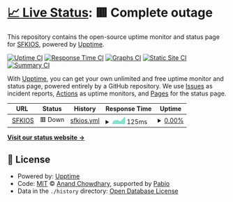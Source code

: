# [📈 Live Status](https://sfkios.github.io/sfkioscom-upptime): <!--live status--> **🟥 Complete outage**

This repository contains the open-source uptime monitor and status page for [SFKIOS](https://sfkios.com), powered by [Upptime](https://github.com/upptime/upptime).

[![Uptime CI](https://github.com/sfkios/sfkioscom-upptime/workflows/Uptime%20CI/badge.svg)](https://github.com/sfkios/sfkioscom-upptime/actions?query=workflow%3A%22Uptime+CI%22)
[![Response Time CI](https://github.com/sfkios/sfkioscom-upptime/workflows/Response%20Time%20CI/badge.svg)](https://github.com/sfkios/sfkioscom-upptime/actions?query=workflow%3A%22Response+Time+CI%22)
[![Graphs CI](https://github.com/sfkios/sfkioscom-upptime/workflows/Graphs%20CI/badge.svg)](https://github.com/sfkios/sfkioscom-upptime/actions?query=workflow%3A%22Graphs+CI%22)
[![Static Site CI](https://github.com/sfkios/sfkioscom-upptime/workflows/Static%20Site%20CI/badge.svg)](https://github.com/sfkios/sfkioscom-upptime/actions?query=workflow%3A%22Static+Site+CI%22)
[![Summary CI](https://github.com/sfkios/sfkioscom-upptime/workflows/Summary%20CI/badge.svg)](https://github.com/sfkios/sfkioscom-upptime/actions?query=workflow%3A%22Summary+CI%22)

With [Upptime](https://upptime.js.org), you can get your own unlimited and free uptime monitor and status page, powered entirely by a GitHub repository. We use [Issues](https://github.com/sfkios/sfkioscom-upptime/issues) as incident reports, [Actions](https://github.com/sfkios/sfkioscom-upptime/actions) as uptime monitors, and [Pages](https://sfkios.github.io/sfkioscom-upptime) for the status page.

<!--start: status pages-->
<!-- This summary is generated by Upptime (https://github.com/upptime/upptime) -->
<!-- Do not edit this manually, your changes will be overwritten -->
<!-- prettier-ignore -->
| URL | Status | History | Response Time | Uptime |
| --- | ------ | ------- | ------------- | ------ |
| <img alt="" src="https://icons.duckduckgo.com/ip3/sfkios.com.ico" height="13"> [SFKIOS](https://sfkios.com) | 🟥 Down | [sfkios.yml](https://github.com/sfkios/sfkioscom-upptime/commits/HEAD/history/sfkios.yml) | <details><summary><img alt="Response time graph" src="./graphs/sfkios/response-time-week.png" height="20"> 125ms</summary><br><a href="https://sfkios.github.io/sfkioscom-upptime/history/sfkios"><img alt="Response time 112" src="https://img.shields.io/endpoint?url=https%3A%2F%2Fraw.githubusercontent.com%2Fsfkios%2Fsfkioscom-upptime%2FHEAD%2Fapi%2Fsfkios%2Fresponse-time.json"></a><br><a href="https://sfkios.github.io/sfkioscom-upptime/history/sfkios"><img alt="24-hour response time 218" src="https://img.shields.io/endpoint?url=https%3A%2F%2Fraw.githubusercontent.com%2Fsfkios%2Fsfkioscom-upptime%2FHEAD%2Fapi%2Fsfkios%2Fresponse-time-day.json"></a><br><a href="https://sfkios.github.io/sfkioscom-upptime/history/sfkios"><img alt="7-day response time 125" src="https://img.shields.io/endpoint?url=https%3A%2F%2Fraw.githubusercontent.com%2Fsfkios%2Fsfkioscom-upptime%2FHEAD%2Fapi%2Fsfkios%2Fresponse-time-week.json"></a><br><a href="https://sfkios.github.io/sfkioscom-upptime/history/sfkios"><img alt="30-day response time 112" src="https://img.shields.io/endpoint?url=https%3A%2F%2Fraw.githubusercontent.com%2Fsfkios%2Fsfkioscom-upptime%2FHEAD%2Fapi%2Fsfkios%2Fresponse-time-month.json"></a><br><a href="https://sfkios.github.io/sfkioscom-upptime/history/sfkios"><img alt="1-year response time 112" src="https://img.shields.io/endpoint?url=https%3A%2F%2Fraw.githubusercontent.com%2Fsfkios%2Fsfkioscom-upptime%2FHEAD%2Fapi%2Fsfkios%2Fresponse-time-year.json"></a></details> | <details><summary><a href="https://sfkios.github.io/sfkioscom-upptime/history/sfkios">0.00%</a></summary><a href="https://sfkios.github.io/sfkioscom-upptime/history/sfkios"><img alt="All-time uptime 0.00%" src="https://img.shields.io/endpoint?url=https%3A%2F%2Fraw.githubusercontent.com%2Fsfkios%2Fsfkioscom-upptime%2FHEAD%2Fapi%2Fsfkios%2Fuptime.json"></a><br><a href="https://sfkios.github.io/sfkioscom-upptime/history/sfkios"><img alt="24-hour uptime 0.00%" src="https://img.shields.io/endpoint?url=https%3A%2F%2Fraw.githubusercontent.com%2Fsfkios%2Fsfkioscom-upptime%2FHEAD%2Fapi%2Fsfkios%2Fuptime-day.json"></a><br><a href="https://sfkios.github.io/sfkioscom-upptime/history/sfkios"><img alt="7-day uptime 0.00%" src="https://img.shields.io/endpoint?url=https%3A%2F%2Fraw.githubusercontent.com%2Fsfkios%2Fsfkioscom-upptime%2FHEAD%2Fapi%2Fsfkios%2Fuptime-week.json"></a><br><a href="https://sfkios.github.io/sfkioscom-upptime/history/sfkios"><img alt="30-day uptime 0.00%" src="https://img.shields.io/endpoint?url=https%3A%2F%2Fraw.githubusercontent.com%2Fsfkios%2Fsfkioscom-upptime%2FHEAD%2Fapi%2Fsfkios%2Fuptime-month.json"></a><br><a href="https://sfkios.github.io/sfkioscom-upptime/history/sfkios"><img alt="1-year uptime 0.00%" src="https://img.shields.io/endpoint?url=https%3A%2F%2Fraw.githubusercontent.com%2Fsfkios%2Fsfkioscom-upptime%2FHEAD%2Fapi%2Fsfkios%2Fuptime-year.json"></a></details>

<!--end: status pages-->

[**Visit our status website →**](https://sfkios.github.io/sfkioscom-upptime)

## 📄 License

- Powered by: [Upptime](https://github.com/upptime/upptime)
- Code: [MIT](./LICENSE) © [Anand Chowdhary](https://anandchowdhary.com), supported by [Pabio](https://pabio.com)
- Data in the `./history` directory: [Open Database License](https://opendatacommons.org/licenses/odbl/1-0/)
